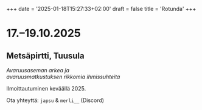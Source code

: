 +++
date = '2025-01-18T15:27:33+02:00'
draft = false
title = 'Rotunda'
+++
# 17.–19.10.2025
## Metsäpirtti, Tuusula

_Avaruusaseman arkea ja \
avaruusmatkustuksen rikkomia ihmissuhteita_

Ilmoittautuminen keväällä 2025.

Ota yhteyttä: `japsu` & `merli__` (Discord)
